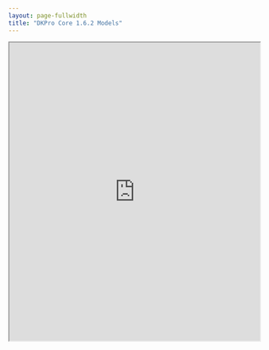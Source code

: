 ```yaml
---
layout: page-fullwidth
title: "DKPro Core 1.6.2 Models"
---
```


<iframe width="100%" height="600" src="https://docs.google.com/spreadsheets/d/1TY8rUKO2XPgiFsOPtGj1500sMahc-m1dyO7bjMTeXm8/pubhtml?gid=0&amp;single=true&amp;widget=true&amp;headers=false"></iframe>
